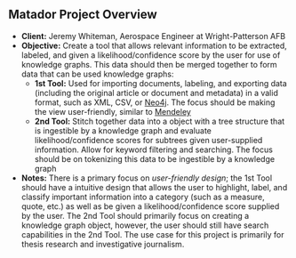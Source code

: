 ## Matador Project Overview
* **Client:** Jeremy Whiteman, Aerospace Engineer at Wright-Patterson AFB
* **Objective:** Create a tool that allows relevant information to be extracted, labeled, and given a likelihood/confidence score by the user for use of knowledge graphs. This data should then be merged together to form data that can be used knowledge graphs:
  * **1st Tool:** Used for importing documents, labeling, and exporting data (including the original article or document and metadata) in a valid format, such as XML, CSV, or [Neo4j](https://neo4j.com/). The focus should be making the view user-friendly, similar to [Mendeley](https://www.mendeley.com/)
  * **2nd Tool:** Stitch together data into a object with a tree structure that is ingestible by a knowledge graph and evaluate likelihood/confidence scores for subtrees given user-supplied information. Allow for keyword filtering and searching. The focus should be on tokenizing this data to be ingestible by a knowledge graph
* **Notes:** There is a primary focus on *user-friendly design*; the 1st Tool should have a intuitive design that allows the user to highlight, label, and classify important information into a category (such as a measure, quote, etc.) as well as be given a likelihood/confidence score supplied by the user. The 2nd Tool should primarily focus on creating a knowledge graph object, however, the user should still have search capabilities in the 2nd Tool. The use case for this project is primarily for thesis research and investigative journalism.